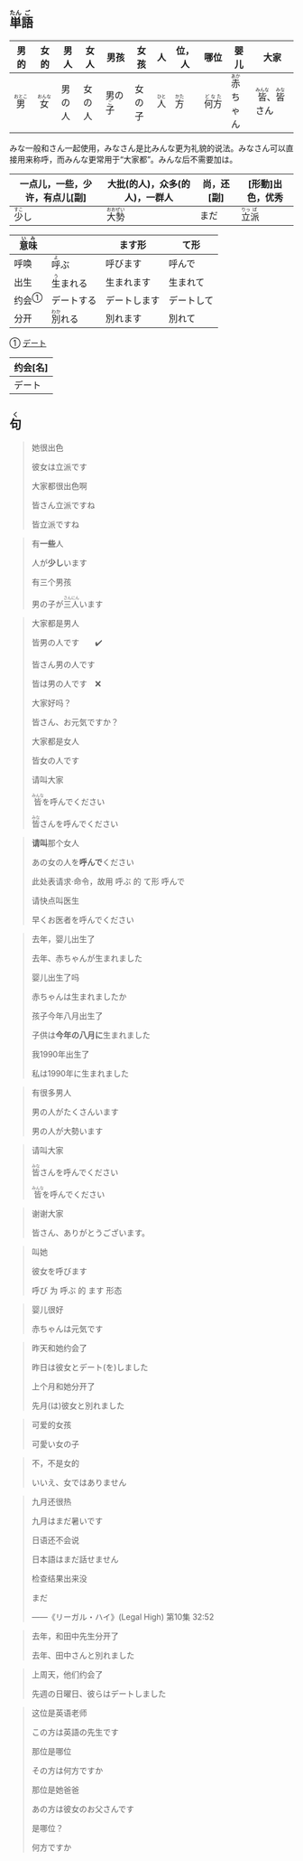 ## <ruby>単<rt>たん</rt>語<rt>ご</rt></ruby>

| 男的                         | 女的                         | 男人  | 女人  | 男孩                         | 女孩  | 人                         | 位，人                       | 哪位                          | 婴儿                           | 大家                                                     |
| -------------------------- | -------------------------- | --- | --- | -------------------------- | --- | ------------------------- | ------------------------- | --------------------------- | ---------------------------- | ------------------------------------------------------ |
| <ruby>男<rt>おとこ</rt></ruby> | <ruby>女<rt>おんな</rt></ruby> | 男の人 | 女の人 | 男の<ruby>子<rt>こ</rt></ruby> | 女の子 | <ruby>人<rt>ひと</rt></ruby> | <ruby>方<rt>かた</rt></ruby> | <ruby>何方<rt>どなた</rt></ruby> | <ruby>赤<rt>あか</rt></ruby>ちゃん | <ruby>皆<rt>みんな</rt></ruby>、<ruby>皆<rt>みな</rt></ruby>さん |

みな一般和さん一起使用，みなさん是比みんな更为礼貌的说法。みなさん可以直接用来称呼，而みんな更常用于“大家都”。みんな后不需要加は。

| 一点儿，一些，少许，有点儿[副] | 大批(的人)，众多(的人)，一群人              | 尚，还[副] | [形動]出色，优秀                          |
| ------------------------------ | ------------------------------------------- | ---------- | ----------------------------------------- |
| <ruby>少<rt>すこ</rt>し</ruby> | <ruby>大<rt>おお</rt>勢<rt>ぜい</rt></ruby> | まだ       | <ruby>立<rt>りっ</rt>派<rt>ぱ</rt></ruby> |

| <ruby>意<rt>い</rt>味<rt>み</rt></ruby> |                                  | ます形       | て形       |
| --------------------------------------- | -------------------------------- | ------------ | ---------- |
| 呼唤                                    | <ruby>呼<rt>よ</rt>ぶ</ruby>     | 呼びます     | 呼んで     |
| 出生                                    | <ruby>生<rt>う</rt>まれる</ruby> | 生まれます   | 生まれて   |
| <a>约会</a><sup>①</sup>                 | デートする                       | デートします | デートして |
| 分开                                    | <ruby>別<rt>わか</rt>れる</ruby> | 別れます     | 別れて     |

① [デート](https://www.weblio.jp/content/%E3%83%87%E3%83%BC%E3%83%88%E3%81%97%E3%81%99%E3%82%8B)

| 约会[名] |
| -------- |
| デート   |



## <ruby>句<rt>く</rt></ruby>

> 她很出色
>
> 彼女は立派です
>
> 大家都很出色啊
>
> 皆さん立派ですね
>
> 皆立派ですね

> 有**一些**人
> 
> 人が**少し**います
> 
> 有三个男孩
> 
> 男の子が<ruby>三<rt>さん</rt>人<rt>にん</rt></ruby>います

> 大家都是男人
>
> 皆男の人です　　✔️
>
> 皆さん男の人です
>
> 皆は男の人です　❌
>
> 
>
> 大家好吗？
>
> 皆さん、お元気ですか？
>
> 大家都是女人
>
> 皆女の人です
>
> 请叫大家
>
> <ruby>皆<rt>みんな</rt></ruby>を呼んでください
>
> <ruby>皆<rt>みな</rt>さん</ruby>を呼んでください

> **请叫**那个女人
>
> あの女の人を**呼んで**ください
>
> 此处表请求·命令，故用 呼ぶ 的 て形 呼んで
>
> 请快点叫医生
>
> 早くお医者を呼んでください

> 去年，婴儿出生了
>
> 去年、赤ちゃんが生まれました
>
> 婴儿出生了吗
>
> 赤ちゃんは生まれましたか
>
> 孩子今年八月出生了
>
> 子供は**今年の八月に**生まれました
>
> 我1990年出生了
>
> 私は1990年に生まれました

> 有很多男人
> 
> 男の人がたくさんいます
> 
> 男の人が大勢います

> 请叫大家
> 
> <ruby>皆<rt>みな</rt></ruby>さんを呼んでください
> 
> <ruby>皆<rt>みんな</rt></ruby>を呼んでください

> 谢谢大家
> 
> 皆さん、ありがとうございます。

> 叫她
> 
> 彼女を呼びます
> 
> 呼び 为 呼ぶ 的 ます 形态

> 婴儿很好
> 
> 赤ちゃんは元気です

> 昨天和她约会了
>
> 昨日は彼女とデート(を)しました
>
> 上个月和她分开了
>
> 先月(は)彼女と別れました

> 可爱的女孩
> 
> 可愛い女の子

> 不，不是女的
> 
> いいえ、女ではありません

> 九月还很热
>
> 九月はまだ暑いです
>
> 日语还不会说
>
> 日本語はまだ話せません
>
> 
>
> 检查结果出来没
>
> まだ
>
> ——《リーガル・ハイ》(Legal High) 第10集 32:52

> 去年，和田中先生分开了
> 
> 去年、田中さんと別れました

> 上周天，他们约会了
> 
> 先週の日曜日、彼らはデートしました

> 这位是英语老师
>
> この方は英語の先生です
>
> 那位是哪位
>
> その方は何方ですか
>
> 那位是她爸爸
>
> あの方は彼女のお父さんです
>
> 是哪位？
>
> 何方ですか
